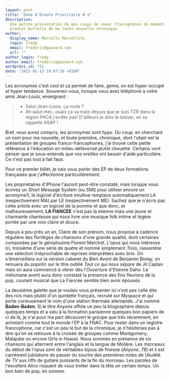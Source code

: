 ```yaml
---
layout: post
title: "Zone d'Ecoute Prioritaire # 1"
description:
  Une petite présentation de mes coups de coeur francophones du moment pour mon
  premier bulletin de ma toute nouvelle chronique.
author:
  display_name: Marcello Marcellito
  login: fredg
  email: frederic@gaunard.com
  url: ""
author_login: fredg
author_email: frederic@gaunard.com
wordpress_id: 752
date: "2011-01-13 19:47:26 +0100"
---
```


Les acronymes c'est cool et ça permet de faire, genre, on est hyper occupé et
hyper tendance. Souvenez-vous, lorsque vous avez téléphoné à votre amis
Jean-Louis, enseignant :

> - Salut Jean-Louis, ça roule ?
> - Ah salut mec, ouais ça va mais depuis que je suis TZR dans la région PACA
>   j'arrête pas! D'ailleurs je dois te laisser, on se rappelle ASAP !

Bref, vous aurez compris, les acronymes sont _hype_. Du coup, en cherchant un
nom pour ma nouvelle, et toute première, chronique, dont l'objet est la
présentation de groupes franco-francophones, j'ai trouvé cette petite référence
à l'éducation en milieu défavorisé plutôt chouette. Certains vont penser que je
sous-entends que vos oreilles ont besoin d'aide particulière. Ce n'est pas tout
à fait faux.

Pour ce premier billet, je vais vous parler des EP de deux formations françaises
que j'affectionne particulièrement.

Les propriétaires d'iPhone l'auront peut-être constaté, mais lorsque vous
écrivez un Short Message System (ou SMS pour utiliser encore un acronyme!), le
logiciel d'écriture intuitive remplace automatiquement LA (respectivement MA)
par LE (respectivement ME). Sachez que je n'écris pas cette article avec un
logiciel de la pomme et que donc, et malheureusement, **LA FIANCEE** n'est pas
la mienne mais une jeune et charmante chanteuse qui nous livre une musique folk
intime et légère portée par une voix claire et douce.

Depuis à peu près un an, Claire de son prénom, nous propose à cadence régulière
des florilèges de chansons d'une grande qualité, dont certaines composées par le
génialissime Florent Marchet. L'opus qui nous intéresse ici, troisième d'une
série de quatre et nommé simplement _Trois_, rassemble une sélection
irréprochable de reprises interprétées avec brio. On s'émerveillera sur la
version cabaret du _Bien Avant_ de Benjamin Biolay, on remuera du popotin sur le
titre oublié _Tout ce qui nous sépare_ de Jil Caplan mais on aura commencé à
vibrer dès l'_Ouverture_ d'Etienne Daho. Le mélomane averti aura donc constaté
la présence des fins fleurons de la pop, courant musical que La Fiancée semble
bien avoir épousés.

La deuxième galette que je voulais vous présenter ici n'est pas celle dite des
rois mais plutôt d'un quintette français, recruté sur Myspace et qui porte
curieusement le nom d'une station thermale allemande. J'ai nommé
**Baden-Baden**. Si le titre _Anyone_ affole un peu la blogosphère depuis
quelques temps et a valu à la formation parisienne quelques bon papiers de ci de
là, je n'ai pour ma part découvert le groupe que très récemment, en achetant
comme tout le monde l'EP à la FNAC. Pour rester dans un registre francophone,
car c'est un peu le but de la chronique, je n'hésiterais pas à dire qu'on se
retrouve à la croisée de groupes comme Montgomery, Malajube ou encore Girls in
Hawaii. Nous sommes en présence de six chansons qui alternent entre l'anglais et
la langue de Molière. Les morceaux du début de l'opus sont de véritables bijous
de finesse (_Anyone_, _78_) et il est carrément jubilatoire de passer du sourire
des premières notes de Ukulélé de _TV_ aux riffs de guitare puissants de la fin
du morceau. Les paroles de l'excellent _Alice_ risquent de vous trotter dans la
tête un certain temps. Un bon bain de pop, en somme.

